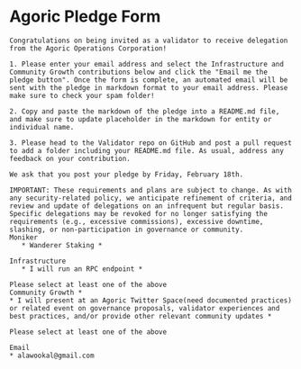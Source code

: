# Agoric Pledge Form

    Congratulations on being invited as a validator to receive delegation from the Agoric Operations Corporation!

    1. Please enter your email address and select the Infrastructure and Community Growth contributions below and click the "Email me the pledge button". Once the form is complete, an automated email will be sent with the pledge in markdown format to your email address. Please make sure to check your spam folder!

    2. Copy and paste the markdown of the pledge into a README.md file, and make sure to update placeholder in the markdown for entity or individual name.

    3. Please head to the Validator repo on GitHub and post a pull request to add a folder including your README.md file. As usual, address any feedback on your contribution.

    We ask that you post your pledge by Friday, February 18th.

    IMPORTANT: These requirements and plans are subject to change. As with any security-related policy, we anticipate refinement of criteria, and review and update of delegations on an infrequent but regular basis. Specific delegations may be revoked for no longer satisfying the requirements (e.g., excessive commissions), excessive downtime, slashing, or non-participation in governance or community.
    Moniker 
       * Wanderer Staking *

    Infrastructure 
       * I will run an RPC endpoint *
    
    Please select at least one of the above
    Community Growth *
    * I will present at an Agoric Twitter Space(need documented practices) or related event on governance proposals, validator experiences and best practices, and/or provide other relevant community updates *

    Please select at least one of the above

    Email 
    * alawookal@gmail.com

